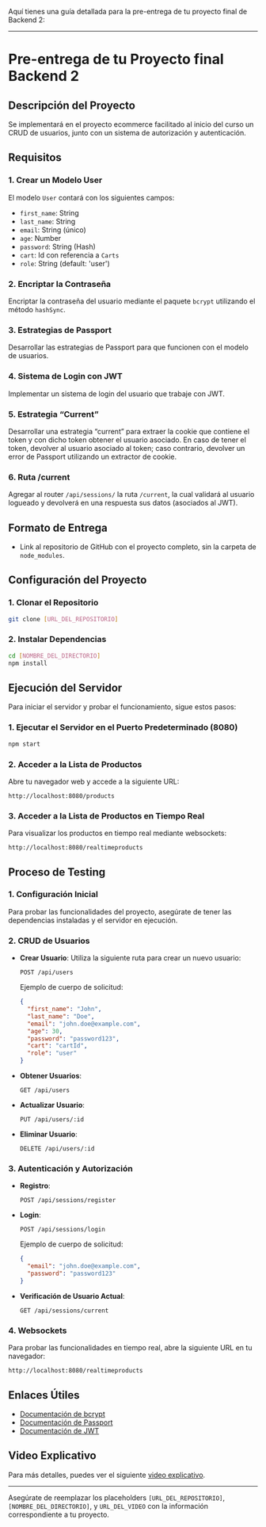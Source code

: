 Aquí tienes una guía detallada para la pre-entrega de tu proyecto final de Backend 2:

---

# Pre-entrega de tu Proyecto final Backend 2

## Descripción del Proyecto

Se implementará en el proyecto ecommerce facilitado al inicio del curso un CRUD de usuarios, junto con un sistema de autorización y autenticación.

## Requisitos

### 1. Crear un Modelo User

El modelo `User` contará con los siguientes campos:

- `first_name`: String
- `last_name`: String
- `email`: String (único)
- `age`: Number
- `password`: String (Hash)
- `cart`: Id con referencia a `Carts`
- `role`: String (default: 'user')

### 2. Encriptar la Contraseña

Encriptar la contraseña del usuario mediante el paquete `bcrypt` utilizando el método `hashSync`.

### 3. Estrategias de Passport

Desarrollar las estrategias de Passport para que funcionen con el modelo de usuarios.

### 4. Sistema de Login con JWT

Implementar un sistema de login del usuario que trabaje con JWT.

### 5. Estrategia “Current”

Desarrollar una estrategia “current” para extraer la cookie que contiene el token y con dicho token obtener el usuario asociado. En caso de tener el token, devolver al usuario asociado al token; caso contrario, devolver un error de Passport utilizando un extractor de cookie.

### 6. Ruta /current

Agregar al router `/api/sessions/` la ruta `/current`, la cual validará al usuario logueado y devolverá en una respuesta sus datos (asociados al JWT).

## Formato de Entrega

- Link al repositorio de GitHub con el proyecto completo, sin la carpeta de `node_modules`.

## Configuración del Proyecto

### 1. Clonar el Repositorio

```bash
git clone [URL_DEL_REPOSITORIO]
```

### 2. Instalar Dependencias

```bash
cd [NOMBRE_DEL_DIRECTORIO]
npm install
```

## Ejecución del Servidor

Para iniciar el servidor y probar el funcionamiento, sigue estos pasos:

### 1. Ejecutar el Servidor en el Puerto Predeterminado (8080)

```bash
npm start
```

### 2. Acceder a la Lista de Productos

Abre tu navegador web y accede a la siguiente URL:

```
http://localhost:8080/products
```

### 3. Acceder a la Lista de Productos en Tiempo Real

Para visualizar los productos en tiempo real mediante websockets:

```
http://localhost:8080/realtimeproducts
```

## Proceso de Testing

### 1. Configuración Inicial

Para probar las funcionalidades del proyecto, asegúrate de tener las dependencias instaladas y el servidor en ejecución.

### 2. CRUD de Usuarios

- **Crear Usuario**:
  Utiliza la siguiente ruta para crear un nuevo usuario:
  ```
  POST /api/users
  ```
  Ejemplo de cuerpo de solicitud:
  ```json
  {
    "first_name": "John",
    "last_name": "Doe",
    "email": "john.doe@example.com",
    "age": 30,
    "password": "password123",
    "cart": "cartId",
    "role": "user"
  }
  ```

- **Obtener Usuarios**:
  ```
  GET /api/users
  ```

- **Actualizar Usuario**:
  ```
  PUT /api/users/:id
  ```

- **Eliminar Usuario**:
  ```
  DELETE /api/users/:id
  ```

### 3. Autenticación y Autorización

- **Registro**:
  ```
  POST /api/sessions/register
  ```

- **Login**:
  ```
  POST /api/sessions/login
  ```
  Ejemplo de cuerpo de solicitud:
  ```json
  {
    "email": "john.doe@example.com",
    "password": "password123"
  }
  ```

- **Verificación de Usuario Actual**:
  ```
  GET /api/sessions/current
  ```

### 4. Websockets

Para probar las funcionalidades en tiempo real, abre la siguiente URL en tu navegador:

```
http://localhost:8080/realtimeproducts
```

## Enlaces Útiles

- [Documentación de bcrypt](https://www.npmjs.com/package/bcrypt)
- [Documentación de Passport](http://www.passportjs.org/)
- [Documentación de JWT](https://jwt.io/)

## Video Explicativo

Para más detalles, puedes ver el siguiente [video explicativo](URL_DEL_VIDEO).

---

Asegúrate de reemplazar los placeholders `[URL_DEL_REPOSITORIO]`, `[NOMBRE_DEL_DIRECTORIO]`, y `URL_DEL_VIDEO` con la información correspondiente a tu proyecto.